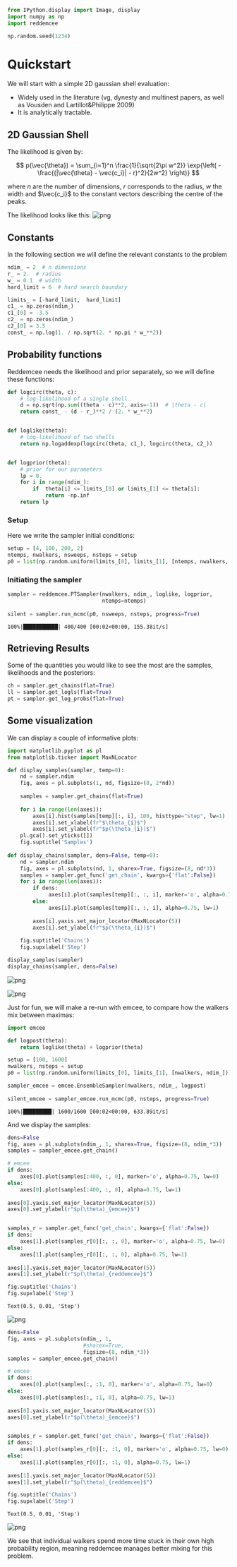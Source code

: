 ```python
from IPython.display import Image, display
import numpy as np
import reddemcee

np.random.seed(1234)
```

# Quickstart

We will start with a simple 2D gaussian shell evaluation:
- Widely used in the literature (vg, dynesty and multinest papers, as well as Vousden and Lartillot&Philippe 2009)
- It is analytically tractable.

## 2D Gaussian Shell
The likelihood is given by:

$$ p(\vec{\theta}) = \sum_{i=1}^n \frac{1}{\sqrt{2\pi w^2}} \exp{\left( -\frac{(|\vec{\theta} - \vec{c_i}| - r)^2}{2w^2} \right)} $$

where $n$ are the number of dimensions, $r$ corresponds to the radius, $w$ the width and $\vec{c_i}$ to the constant vectors describing the centre of the peaks.

The likelihood looks like this:
![png](../../img/2dglike.png)


## Constants
In the following section we will define the relevant constants to the problem



```python
ndim_ = 2  # n dimensions
r_ = 2.  # radius
w_ = 0.1  # width
hard_limit = 6  # hard search boundary

limits_ = [-hard_limit,  hard_limit]
c1_ = np.zeros(ndim_)
c1_[0] = -3.5
c2_ = np.zeros(ndim_)
c2_[0] = 3.5
const_ = np.log(1. / np.sqrt(2. * np.pi * w_**2))
```

## Probability functions
Reddemcee needs the likelihood and prior separately, so we will define these functions:


```python
def logcirc(theta, c):
    # log-likelihood of a single shell
    d = np.sqrt(np.sum((theta - c)**2, axis=-1))  # |theta - c|
    return const_ - (d - r_)**2 / (2. * w_**2)


def loglike(theta):
    # log-likelihood of two shells
    return np.logaddexp(logcirc(theta, c1_), logcirc(theta, c2_))


def logprior(theta):
    # prior for our parameters
    lp = 0.
    for i in range(ndim_):
        if  theta[i] <= limits_[0] or limits_[1] <= theta[i]:
            return -np.inf
    return lp
```

### Setup
Here we write the sampler initial conditions:


```python
setup = [4, 100, 200, 2]
ntemps, nwalkers, nsweeps, nsteps = setup
p0 = list(np.random.uniform(limits_[0], limits_[1], [ntemps, nwalkers, ndim_]))
```

### Initiating the sampler


```python
sampler = reddemcee.PTSampler(nwalkers, ndim_, loglike, logprior,
                              ntemps=ntemps)
    
silent = sampler.run_mcmc(p0, nsweeps, nsteps, progress=True)
```

    100%|███████████| 400/400 [00:02<00:00, 155.38it/s]


## Retrieving Results
Some of the quantities you would like to see the most are the samples, likelihoods and the posteriors:


```python
ch = sampler.get_chains(flat=True)
ll = sampler.get_logls(flat=True)
pt = sampler.get_log_probs(flat=True)
```

## Some visualization
We can display a couple of informative plots:


```python
import matplotlib.pyplot as pl
from matplotlib.ticker import MaxNLocator

def display_samples(sampler, temp=0):
    nd = sampler.ndim
    fig, axes = pl.subplots(1, nd, figsize=(8, 2*nd))
    
    samples = sampler.get_chains(flat=True)
    
    for i in range(len(axes)):
        axes[i].hist(samples[temp][:, i], 100, histtype="step", lw=1)
        axes[i].set_xlabel(fr"$\theta_{i}$")
        axes[i].set_ylabel(fr"$p(\theta_{i})$")
    pl.gca().set_yticks([])
    fig.suptitle('Samples')
    
def display_chains(sampler, dens=False, temp=0):
    nd = sampler.ndim
    fig, axes = pl.subplots(nd, 1, sharex=True, figsize=(8, nd*3))
    samples = sampler.get_func('get_chain', kwargs={'flat':False})
    for i in range(len(axes)):
        if dens:
             axes[i].plot(samples[temp][:, :, i], marker='o', alpha=0.75, lw=0)
        else:
             axes[i].plot(samples[temp][:, :, i], alpha=0.75, lw=1)
        
        axes[i].yaxis.set_major_locator(MaxNLocator(5))
        axes[i].set_ylabel(fr"$p(\theta_{i})$")
        
    fig.suptitle('Chains')
    fig.supxlabel('Step')
```


```python
display_samples(sampler)
display_chains(sampler, dens=False)
```


    
![png](output_16_0.png)
    



    
![png](output_16_1.png)
    


Just for fun, we will make a re-run with emcee, to compare how the walkers mix between maximas:


```python
import emcee

def logpost(theta):
    return loglike(theta) + logprior(theta)

setup = [100, 1600]
nwalkers, nsteps = setup
p0 = list(np.random.uniform(limits_[0], limits_[1], [nwalkers, ndim_]))
```


```python
sampler_emcee = emcee.EnsembleSampler(nwalkers, ndim_, logpost)
    
silent_emcee = sampler_emcee.run_mcmc(p0, nsteps, progress=True)
```

    100%|█████████| 1600/1600 [00:02<00:00, 633.89it/s]


And we display the samples:


```python
dens=False
fig, axes = pl.subplots(ndim_, 1, sharex=True, figsize=(8, ndim_*3))
samples = sampler_emcee.get_chain()

# emcee
if dens:
    axes[0].plot(samples[:400, :, 0], marker='o', alpha=0.75, lw=0)
else:
    axes[0].plot(samples[:400, :, 0], alpha=0.75, lw=1)
        
axes[0].yaxis.set_major_locator(MaxNLocator(5))
axes[0].set_ylabel(r"$p(\theta)_{emcee}$")


samples_r = sampler.get_func('get_chain', kwargs={'flat':False})
if dens:
    axes[1].plot(samples_r[0][:, :, 0], marker='o', alpha=0.75, lw=0)
else:
    axes[1].plot(samples_r[0][:, :, 0], alpha=0.75, lw=1)
        
axes[1].yaxis.set_major_locator(MaxNLocator(5))
axes[1].set_ylabel(r"$p(\theta)_{reddemcee}$")

fig.suptitle('Chains')
fig.supxlabel('Step')
```




    Text(0.5, 0.01, 'Step')




    
![png](output_21_1.png)
    



```python
dens=False
fig, axes = pl.subplots(ndim_, 1,
                        #sharex=True,
                        figsize=(8, ndim_*3))
samples = sampler_emcee.get_chain()

# emcee
if dens:
    axes[0].plot(samples[:, :1, 0], marker='o', alpha=0.75, lw=0)
else:
    axes[0].plot(samples[:, :1, 0], alpha=0.75, lw=1)
        
axes[0].yaxis.set_major_locator(MaxNLocator(5))
axes[0].set_ylabel(r"$p(\theta)_{emcee}$")


samples_r = sampler.get_func('get_chain', kwargs={'flat':False})
if dens:
    axes[1].plot(samples_r[0][:, :1, 0], marker='o', alpha=0.75, lw=0)
else:
    axes[1].plot(samples_r[0][:, :1, 0], alpha=0.75, lw=1)
        
axes[1].yaxis.set_major_locator(MaxNLocator(5))
axes[1].set_ylabel(r"$p(\theta)_{reddemcee}$")

fig.suptitle('Chains')
fig.supxlabel('Step')
```




    Text(0.5, 0.01, 'Step')




    
![png](output_22_1.png)
    


We see that individual walkers spend more time stuck in their own high probability region, meaning reddemcee manages better mixing for this problem.


```python

```
